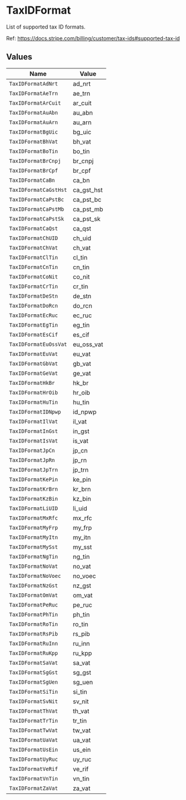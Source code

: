 # TaxIDFormat

List of supported tax ID formats.

Ref: https://docs.stripe.com/billing/customer/tax-ids#supported-tax-id


## Values

| Name                  | Value                 |
| --------------------- | --------------------- |
| `TaxIDFormatAdNrt`    | ad_nrt                |
| `TaxIDFormatAeTrn`    | ae_trn                |
| `TaxIDFormatArCuit`   | ar_cuit               |
| `TaxIDFormatAuAbn`    | au_abn                |
| `TaxIDFormatAuArn`    | au_arn                |
| `TaxIDFormatBgUic`    | bg_uic                |
| `TaxIDFormatBhVat`    | bh_vat                |
| `TaxIDFormatBoTin`    | bo_tin                |
| `TaxIDFormatBrCnpj`   | br_cnpj               |
| `TaxIDFormatBrCpf`    | br_cpf                |
| `TaxIDFormatCaBn`     | ca_bn                 |
| `TaxIDFormatCaGstHst` | ca_gst_hst            |
| `TaxIDFormatCaPstBc`  | ca_pst_bc             |
| `TaxIDFormatCaPstMb`  | ca_pst_mb             |
| `TaxIDFormatCaPstSk`  | ca_pst_sk             |
| `TaxIDFormatCaQst`    | ca_qst                |
| `TaxIDFormatChUID`    | ch_uid                |
| `TaxIDFormatChVat`    | ch_vat                |
| `TaxIDFormatClTin`    | cl_tin                |
| `TaxIDFormatCnTin`    | cn_tin                |
| `TaxIDFormatCoNit`    | co_nit                |
| `TaxIDFormatCrTin`    | cr_tin                |
| `TaxIDFormatDeStn`    | de_stn                |
| `TaxIDFormatDoRcn`    | do_rcn                |
| `TaxIDFormatEcRuc`    | ec_ruc                |
| `TaxIDFormatEgTin`    | eg_tin                |
| `TaxIDFormatEsCif`    | es_cif                |
| `TaxIDFormatEuOssVat` | eu_oss_vat            |
| `TaxIDFormatEuVat`    | eu_vat                |
| `TaxIDFormatGbVat`    | gb_vat                |
| `TaxIDFormatGeVat`    | ge_vat                |
| `TaxIDFormatHkBr`     | hk_br                 |
| `TaxIDFormatHrOib`    | hr_oib                |
| `TaxIDFormatHuTin`    | hu_tin                |
| `TaxIDFormatIDNpwp`   | id_npwp               |
| `TaxIDFormatIlVat`    | il_vat                |
| `TaxIDFormatInGst`    | in_gst                |
| `TaxIDFormatIsVat`    | is_vat                |
| `TaxIDFormatJpCn`     | jp_cn                 |
| `TaxIDFormatJpRn`     | jp_rn                 |
| `TaxIDFormatJpTrn`    | jp_trn                |
| `TaxIDFormatKePin`    | ke_pin                |
| `TaxIDFormatKrBrn`    | kr_brn                |
| `TaxIDFormatKzBin`    | kz_bin                |
| `TaxIDFormatLiUID`    | li_uid                |
| `TaxIDFormatMxRfc`    | mx_rfc                |
| `TaxIDFormatMyFrp`    | my_frp                |
| `TaxIDFormatMyItn`    | my_itn                |
| `TaxIDFormatMySst`    | my_sst                |
| `TaxIDFormatNgTin`    | ng_tin                |
| `TaxIDFormatNoVat`    | no_vat                |
| `TaxIDFormatNoVoec`   | no_voec               |
| `TaxIDFormatNzGst`    | nz_gst                |
| `TaxIDFormatOmVat`    | om_vat                |
| `TaxIDFormatPeRuc`    | pe_ruc                |
| `TaxIDFormatPhTin`    | ph_tin                |
| `TaxIDFormatRoTin`    | ro_tin                |
| `TaxIDFormatRsPib`    | rs_pib                |
| `TaxIDFormatRuInn`    | ru_inn                |
| `TaxIDFormatRuKpp`    | ru_kpp                |
| `TaxIDFormatSaVat`    | sa_vat                |
| `TaxIDFormatSgGst`    | sg_gst                |
| `TaxIDFormatSgUen`    | sg_uen                |
| `TaxIDFormatSiTin`    | si_tin                |
| `TaxIDFormatSvNit`    | sv_nit                |
| `TaxIDFormatThVat`    | th_vat                |
| `TaxIDFormatTrTin`    | tr_tin                |
| `TaxIDFormatTwVat`    | tw_vat                |
| `TaxIDFormatUaVat`    | ua_vat                |
| `TaxIDFormatUsEin`    | us_ein                |
| `TaxIDFormatUyRuc`    | uy_ruc                |
| `TaxIDFormatVeRif`    | ve_rif                |
| `TaxIDFormatVnTin`    | vn_tin                |
| `TaxIDFormatZaVat`    | za_vat                |